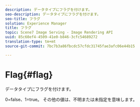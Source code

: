 ```yaml
---
description: データタイプにフラグを付けます。
seo-description: データタイプにフラグを付けます。
seo-title: フラグ
solution: Experience Manager
title: フラグ
topic: Scene7 Image Serving - Image Rendering API
uuid: 85c60ef4-4509-41e0-b846-3cfc54689272
translation-type: tm+mt
source-git-commit: 7bc7b3a86fbcdc57cfdc31745fae3afc06e44b15

---
```



# Flag{#flag}

データタイプにフラグを付けます。

0=false、1=true。 その他の値は、不明または未指定を意味します。
